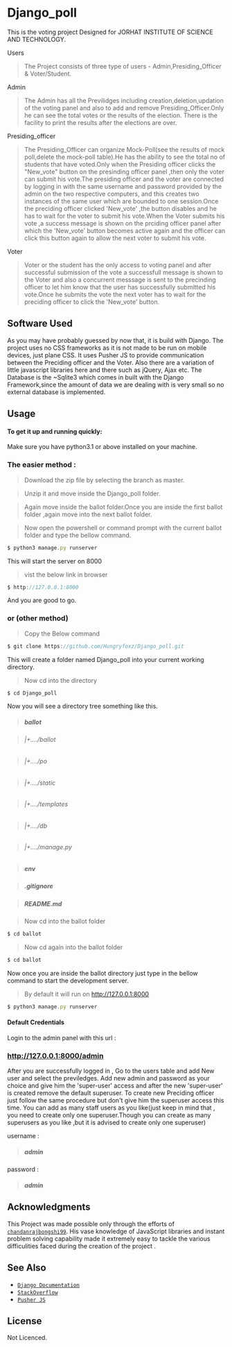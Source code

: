 
# Django_poll

This is the voting project Designed for JORHAT INSTITUTE OF SCIENCE AND TECHNOLOGY.


Users


>The Project consists of three type of users - Admin,Presiding_Officer & Voter/Student.


Admin 


>The Admin has all the Previlidges including creation,deletion,updation of the voting panel and also to add and remove Presiding_Officer.Only he can see the total votes or the results of the election. There is the facility to print the results after the elections are over.


Presiding_officer


>The Presiding_Officer can organize Mock-Poll(see the results of mock poll,delete the mock-poll table).He has the ability to see the total no of students that have voted.Only when the Presiding officer clicks the "New_vote" button on the presinding officer panel ,then only the voter can submit his vote.The presiding officer and the voter are connected by logging in with the same username and password provided by the admin on the two respective computers, and this creates two instances of the same user which are bounded to one session.Once the preciding officer clicked 'New_vote' ,the button disables and he has to wait for the voter to submit his vote.When the Voter submits his vote ,a success message is shown on the prciding officer panel after which the 'New_vote' button becomes active again and the officer can click this button again to allow the next voter to submit his vote. 


Voter

>Voter or the student has the only access to voting panel and after successful submission of the vote a successfull message is shown to the Voter and also a concurrent messsage is sent to the precinding officer to let him know that the user has successfully submitted his vote.Once he submits the vote the next voter has to wait for the preciding officer to click the 'New_vote' button.

## Software Used


As you may have probably guessed by now that, it is build with Django. The project uses no CSS frameworks as it is not made to be run on mobile devices, just plane CSS. It uses Pusher JS to provide communication between the Preciding officer and the Voter. Also there are a variation of little javascript libraries here and there such as jQuery, Ajax etc. The Database is the ~Sqlite3 which comes in built with the Django Framework,since the amount of data we are dealing with is very small so no external database is implemented.  



## Usage

#### To get it up and running quickly:
Make sure you have python3.1 or above installed on your machine.


### The easier method :




> Download the zip file by selecting the branch as master.


> Unzip it and move inside the Django_poll folder.


> Again move inside the ballot folder.Once you are inside the first ballot folder ,again move into the next ballot folder.


> Now open the powershell or command prompt with the current ballot folder and type the bellow command.


```javascript
$ python3 manage.py runserver
```
This will start the server on 8000
> vist the below link in browser 
```javascript 
$ http://127.0.0.1:8000
 ```

And you are good to go.




### or (other method)
> Copy the Below command
```javascript
$ git clone https://github.com/Hungryfoxz/Django_poll.git
```
This will create a folder named Django_poll into your current working directory.
> Now cd into the directory 
```javascript
$ cd Django_poll
```
Now you will see a directory tree something like this.
>##### ballot


>######    |+..../ballot


>######    |+..../po


>######    |+..../static


>######    |+..../templates


>######    |+..../db


>######    |+..../manage.py


>##### env


>##### .gitignore


>##### README.md



> Now cd into the ballot folder 

```javascript
$ cd ballot
```
> Now cd again into the ballot folder 

```javascript
$ cd ballot
```

Now once you are inside the ballot directory just type in the bellow command to start the development server.
> By default it will run on http://127.0.0.1:8000
```javascript
$ python3 manage.py runserver
```


#### Default Credentials

Login to the admin panel with this url : 
### http://127.0.0.1:8000/admin
After you are successfully logged in , Go to the users table and add New user and select the previledges. Add new admin and password as your choice and give him the 'super-user' access and after the new 'super-user' is created remove the default superuser.
 To create new Preciding officer just follow the same procedure but don't give him the superuser access this time. You can add as many staff users as you like(just keep in mind that , you need to create only one superuser.Though you can create as many superusers as you like ,but it is advised to create only one superuser)


username :
> ##### admin


password :
> ##### admin


## Acknowledgments

This Project was made possible only through the efforts of [`chandanrajbongshi99`](https://github.com/chandanrajbongshi99). His vase knowledge of JavaScript libraries and instant problem solving capability made it extremely easy to tackle the various difficulities faced during the creation of the project . 

## See Also

- [`Django Documentation`](https://github.com/noffle/common-readme)
- [`StackOverflow`](https://stackoverflow.com)
- [`Pusher JS`](https://pusher.com/docs/channels/getting_started/javascript)

## License

Not Licenced.<h4 align="center">
 
